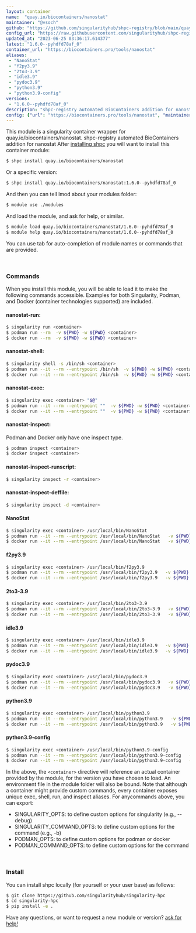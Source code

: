 ```yaml
---
layout: container
name:  "quay.io/biocontainers/nanostat"
maintainer: "@vsoch"
github: "https://github.com/singularityhub/shpc-registry/blob/main/quay.io/biocontainers/nanostat/container.yaml"
config_url: "https://raw.githubusercontent.com/singularityhub/shpc-registry/main/quay.io/biocontainers/nanostat/container.yaml"
updated_at: "2023-06-25 03:36:17.614377"
latest: "1.6.0--pyhdfd78af_0"
container_url: "https://biocontainers.pro/tools/nanostat"
aliases:
 - "NanoStat"
 - "f2py3.9"
 - "2to3-3.9"
 - "idle3.9"
 - "pydoc3.9"
 - "python3.9"
 - "python3.9-config"
versions:
 - "1.6.0--pyhdfd78af_0"
description: "shpc-registry automated BioContainers addition for nanostat"
config: {"url": "https://biocontainers.pro/tools/nanostat", "maintainer": "@vsoch", "description": "shpc-registry automated BioContainers addition for nanostat", "latest": {"1.6.0--pyhdfd78af_0": "sha256:9178ddb897ecec70ebf71be597f11bbfa776fad60ccd9afd29aecc5a5c1debc1"}, "tags": {"1.6.0--pyhdfd78af_0": "sha256:9178ddb897ecec70ebf71be597f11bbfa776fad60ccd9afd29aecc5a5c1debc1"}, "docker": "quay.io/biocontainers/nanostat", "aliases": {"NanoStat": "/usr/local/bin/NanoStat", "f2py3.9": "/usr/local/bin/f2py3.9", "2to3-3.9": "/usr/local/bin/2to3-3.9", "idle3.9": "/usr/local/bin/idle3.9", "pydoc3.9": "/usr/local/bin/pydoc3.9", "python3.9": "/usr/local/bin/python3.9", "python3.9-config": "/usr/local/bin/python3.9-config"}}
---
```


This module is a singularity container wrapper for quay.io/biocontainers/nanostat.
shpc-registry automated BioContainers addition for nanostat
After [installing shpc](#install) you will want to install this container module:


```bash
$ shpc install quay.io/biocontainers/nanostat
```

Or a specific version:

```bash
$ shpc install quay.io/biocontainers/nanostat:1.6.0--pyhdfd78af_0
```

And then you can tell lmod about your modules folder:

```bash
$ module use ./modules
```

And load the module, and ask for help, or similar.

```bash
$ module load quay.io/biocontainers/nanostat/1.6.0--pyhdfd78af_0
$ module help quay.io/biocontainers/nanostat/1.6.0--pyhdfd78af_0
```

You can use tab for auto-completion of module names or commands that are provided.

<br>

### Commands

When you install this module, you will be able to load it to make the following commands accessible.
Examples for both Singularity, Podman, and Docker (container technologies supported) are included.

#### nanostat-run:

```bash
$ singularity run <container>
$ podman run --rm  -v ${PWD} -w ${PWD} <container>
$ docker run --rm  -v ${PWD} -w ${PWD} <container>
```

#### nanostat-shell:

```bash
$ singularity shell -s /bin/sh <container>
$ podman run --it --rm --entrypoint /bin/sh  -v ${PWD} -w ${PWD} <container>
$ docker run --it --rm --entrypoint /bin/sh  -v ${PWD} -w ${PWD} <container>
```

#### nanostat-exec:

```bash
$ singularity exec <container> "$@"
$ podman run --it --rm --entrypoint ""  -v ${PWD} -w ${PWD} <container> "$@"
$ docker run --it --rm --entrypoint ""  -v ${PWD} -w ${PWD} <container> "$@"
```

#### nanostat-inspect:

Podman and Docker only have one inspect type.

```bash
$ podman inspect <container>
$ docker inspect <container>
```

#### nanostat-inspect-runscript:

```bash
$ singularity inspect -r <container>
```

#### nanostat-inspect-deffile:

```bash
$ singularity inspect -d <container>
```


#### NanoStat

```bash
$ singularity exec <container> /usr/local/bin/NanoStat
$ podman run --it --rm --entrypoint /usr/local/bin/NanoStat   -v ${PWD} -w ${PWD} <container> -c " $@"
$ docker run --it --rm --entrypoint /usr/local/bin/NanoStat   -v ${PWD} -w ${PWD} <container> -c " $@"
```


#### f2py3.9

```bash
$ singularity exec <container> /usr/local/bin/f2py3.9
$ podman run --it --rm --entrypoint /usr/local/bin/f2py3.9   -v ${PWD} -w ${PWD} <container> -c " $@"
$ docker run --it --rm --entrypoint /usr/local/bin/f2py3.9   -v ${PWD} -w ${PWD} <container> -c " $@"
```


#### 2to3-3.9

```bash
$ singularity exec <container> /usr/local/bin/2to3-3.9
$ podman run --it --rm --entrypoint /usr/local/bin/2to3-3.9   -v ${PWD} -w ${PWD} <container> -c " $@"
$ docker run --it --rm --entrypoint /usr/local/bin/2to3-3.9   -v ${PWD} -w ${PWD} <container> -c " $@"
```


#### idle3.9

```bash
$ singularity exec <container> /usr/local/bin/idle3.9
$ podman run --it --rm --entrypoint /usr/local/bin/idle3.9   -v ${PWD} -w ${PWD} <container> -c " $@"
$ docker run --it --rm --entrypoint /usr/local/bin/idle3.9   -v ${PWD} -w ${PWD} <container> -c " $@"
```


#### pydoc3.9

```bash
$ singularity exec <container> /usr/local/bin/pydoc3.9
$ podman run --it --rm --entrypoint /usr/local/bin/pydoc3.9   -v ${PWD} -w ${PWD} <container> -c " $@"
$ docker run --it --rm --entrypoint /usr/local/bin/pydoc3.9   -v ${PWD} -w ${PWD} <container> -c " $@"
```


#### python3.9

```bash
$ singularity exec <container> /usr/local/bin/python3.9
$ podman run --it --rm --entrypoint /usr/local/bin/python3.9   -v ${PWD} -w ${PWD} <container> -c " $@"
$ docker run --it --rm --entrypoint /usr/local/bin/python3.9   -v ${PWD} -w ${PWD} <container> -c " $@"
```


#### python3.9-config

```bash
$ singularity exec <container> /usr/local/bin/python3.9-config
$ podman run --it --rm --entrypoint /usr/local/bin/python3.9-config   -v ${PWD} -w ${PWD} <container> -c " $@"
$ docker run --it --rm --entrypoint /usr/local/bin/python3.9-config   -v ${PWD} -w ${PWD} <container> -c " $@"
```



In the above, the `<container>` directive will reference an actual container provided
by the module, for the version you have chosen to load. An environment file in the
module folder will also be bound. Note that although a container
might provide custom commands, every container exposes unique exec, shell, run, and
inspect aliases. For anycommands above, you can export:

 - SINGULARITY_OPTS: to define custom options for singularity (e.g., --debug)
 - SINGULARITY_COMMAND_OPTS: to define custom options for the command (e.g., -b)
 - PODMAN_OPTS: to define custom options for podman or docker
 - PODMAN_COMMAND_OPTS: to define custom options for the command

<br>

### Install

You can install shpc locally (for yourself or your user base) as follows:

```bash
$ git clone https://github.com/singularityhub/singularity-hpc
$ cd singularity-hpc
$ pip install -e .
```

Have any questions, or want to request a new module or version? [ask for help!](https://github.com/singularityhub/singularity-hpc/issues)